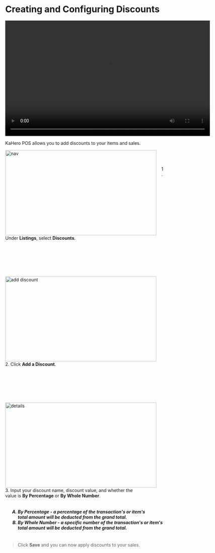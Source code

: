 # **Creating and Configuring Discounts**

<video width="650" height="366" controls>
  <source src="/_content/_discounts/6creatingdiscounts.mp4" type="video/mp4">
</video>

KaHero POS allows you to add discounts to your items and sales.

<p><img src="_content/_discounts/1a.png" alt="nav" width="480" height="270" style="float:left; margin-right:1rem"><br><br><br>1. Under <b>Listings</b>, select <b>Discounts</b>.</p>

<br><br><br><br><br>

<p><img src="_content/_discounts/1b.png" alt="add discount" width="480" height="270" style="float:left; margin-right:1rem"><br><br><br>2. Click <b>Add a Discount</b>.</p>

<br><br><br><br><br>

<p><img src="_content/_discounts/1c.png" alt="details" width="480" height="270" style="float:left; margin-right:1rem"><br>
3. Input your discount name, discount value, and whether the<br>value is <b>By Percentage</b> or <b>By Whole Number</b>.
<h5>
<ol type="A" style="float:left; margin-left:1rem">
<li><b>By Percentage</b> - a percentage of the transaction's or item's<br>total amount will be deducted from the grand total.</li>
<li><b>By Whole Number</b> - a specific number of the transaction's or item's<br>total amount will be deducted from the grand total.</li>
</ol>
</h5></p>

<br><br><br><br><br><br>

> Click <b>Save</b> and you can now apply discounts to your sales.
